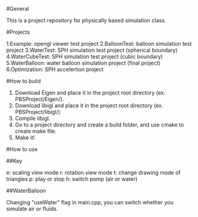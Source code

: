 #General

This is a project repository for physically based simulation class.

#Projects

1.Example:       opengl viewer test project
2.BalloonTest:   balloon simulation test project
3.WaterTest:     SPH simulation test project (spherical boundary)
4.WaterCubeTest: SPH simulation test project (cubic boundary)
5.WaterBalloon:  water balloon simulation project (final project)
6.Optimization:  SPH accelertion project

#How to build

1. Download Eigen and place it in the project root directory (ex. PBSProject/Eigen/).
2. Download libigl and place it in the project root directory (ex. PBSProject/libigl/).
3. Compile libigl.
4. Go to a project directory and create a build folder, and use cmake to create make file.
5. Make it!

#How to use

##Key

e: scaling view mode
r: rotation view mode
t: change drawing mode of triangles
p: play or stop
h: switch pomp (air or water)

##WaterBalloon

Changing "useWater" flag in main.cpp, you can switch whether you simulate air or fluids.
